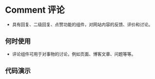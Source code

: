 # Comment 评论

- 具有回复、二级回复、点赞功能的组件，对网站内容的反馈、评价和讨论。

## 何时使用

- 评论组件可用于对事物的讨论，例如页面、博客文章、问题等等。

## 代码演示

